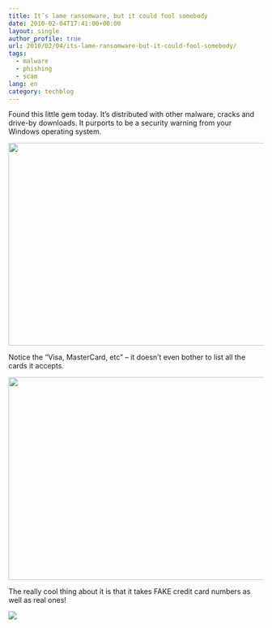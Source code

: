 ```yaml
---
title: It’s lame ransomware, but it could fool somebody
date: 2010-02-04T17:41:00+00:00
layout: single
author_profile: true
url: 2010/02/04/its-lame-ransomware-but-it-could-fool-somebody/
tags:
  - malware
  - phishing
  - scam
lang: en
category: techblog
---
```

Found this little gem today. It’s distributed with other malware, cracks and drive-by downloads. It purports to be a security warning from your Windows operating system.

<div>
  <a href="http://2.bp.blogspot.com/_vaUVXcmC3OI/S2r_Fqd7ojI/AAAAAAAAAzQ/oXAFoxzulbs/s1600-h/ransom_lame.PNG" imageanchor="1"><img border="0" height="400" src="http://2.bp.blogspot.com/_vaUVXcmC3OI/S2r_Fqd7ojI/AAAAAAAAAzQ/oXAFoxzulbs/s640/ransom_lame.PNG" width="640" /></a>
</div>

Notice the “Visa, MasterCard, etc” – it doesn’t even bother to list all the cards it accepts.

<div>
  <a href="http://1.bp.blogspot.com/_vaUVXcmC3OI/S2r_G6vx_bI/AAAAAAAAAzY/WyVk0smiW8c/s1600-h/ransom_lame2.PNG" imageanchor="1"><img border="0" height="400" src="http://1.bp.blogspot.com/_vaUVXcmC3OI/S2r_G6vx_bI/AAAAAAAAAzY/WyVk0smiW8c/s640/ransom_lame2.PNG" width="640" /></a>
</div>

The really cool thing about it is that it takes FAKE credit card numbers as well as real ones!

<div>
  <a href="http://4.bp.blogspot.com/_vaUVXcmC3OI/S2r_HlQB_KI/AAAAAAAAAzg/Cf9KSp31q-c/s1600-h/ransom_lame3.PNG" imageanchor="1"><img border="0" src="http://4.bp.blogspot.com/_vaUVXcmC3OI/S2r_HlQB_KI/AAAAAAAAAzg/Cf9KSp31q-c/s640/ransom_lame3.PNG" /></a>
</div>